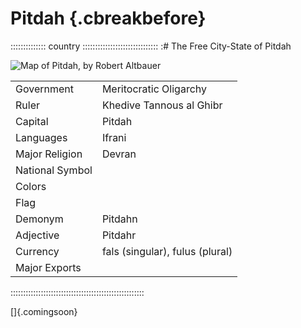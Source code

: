 # Pitdah {.cbreakbefore}

:::::::::::::: country ::::::::::::::::::::::::::::::
:# The Free City-State of Pitdah

![Map of Pitdah, by Robert Altbauer](assets/Maps/Details/World/Pitdah.jpg "Map of Pitdah, by Robert Altbauer")

|                 |                                 |
| --------------- | ------------------------------- |
| Government      | Meritocratic Oligarchy          |
| Ruler           | Khedive Tannous al Ghibr        |
| Capital         | Pitdah                          |
| Languages       | Ifrani                          |
| Major Religion  | Devran                          |
| National Symbol |                                 |
| Colors          |                                 |
| Flag            |                                 |
| Demonym         | Pitdahn                         |
| Adjective       | Pitdahr                         |
| Currency        | fals (singular), fulus (plural) |
| Major Exports   |                                 |
:::::::::::::::::::::::::::::::::::::::::::::::::::::

[]{.comingsoon}

